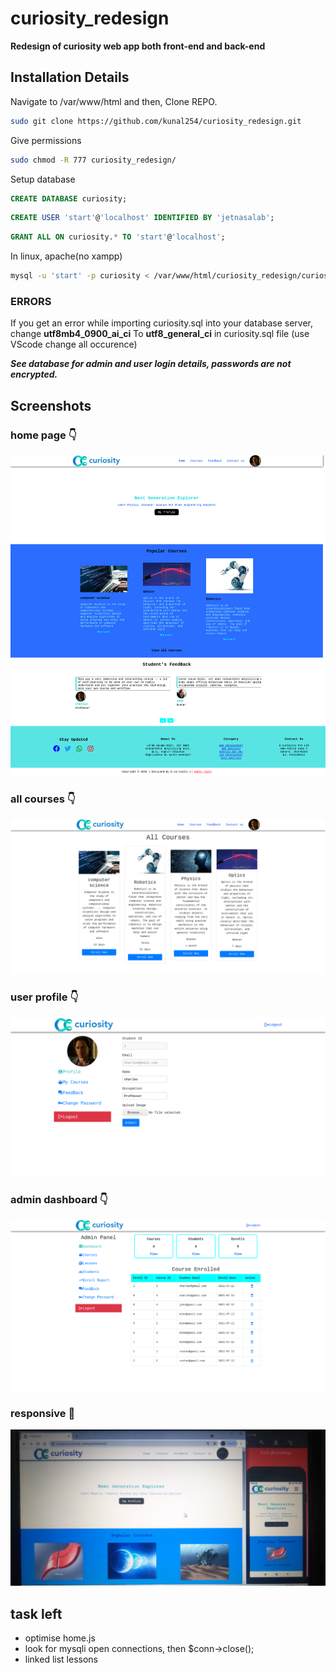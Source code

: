 # curiosity_redesign
 **Redesign of curiosity web app both front-end and back-end**
 
## Installation Details
 Navigate to /var/www/html and then, Clone REPO.  
 ```bash
 sudo git clone https://github.com/kunal254/curiosity_redesign.git  
 ```
 
 Give permissions 
 ```bash
 sudo chmod -R 777 curiosity_redesign/
 ```
 
 Setup database  
 ```sql
 CREATE DATABASE curiosity;  
 ```
 ```sql
 CREATE USER 'start'@'localhost' IDENTIFIED BY 'jetnasalab';  
 ```
 ```sql
 GRANT ALL ON curiosity.* TO 'start'@'localhost';  
 ```
   
   In linux, apache(no xampp)
   ```bash
   mysql -u 'start' -p curiosity < /var/www/html/curiosity_redesign/curiosity.sql  
   ```
   ### ERRORS
   If you get an error while importing curiosity.sql into your database server, 
   change **utf8mb4_0900_ai_ci** To **utf8_general_ci** in curiosity.sql file (use VScode change all occurence)

   ***See database for admin and user login details, passwords are not encrypted.***  
   
## Screenshots
### home page :point_down:
<kbd>![home page](https://github.com/kunal254/curiosity_redesign/blob/main/screens/HOME%20CURIOSITY.png)</kbd>
### all courses :point_down:
<kbd>![all courses](https://github.com/kunal254/curiosity_redesign/blob/main/screens/All%20Courses.png)</kbd>
### user profile :point_down:
<kbd>![user profile](https://github.com/kunal254/curiosity_redesign/blob/main/screens/user%20profile.png)</kbd>
### admin dashboard :point_down:
<kbd>![admin dashboard](https://github.com/kunal254/curiosity_redesign/blob/main/screens/Dashboard.png)</kbd>
### responsive :see_no_evil:
<kbd>![responsive](https://github.com/kunal254/curiosity_redesign/blob/main/screens/IMG_20210711_205656.jpg)</kbd>

## task left 
* optimise home.js
* look for mysqli open connections, then $conn->close();
* linked list lessons 
